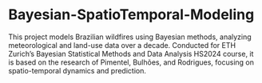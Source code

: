 # Bayesian-SpatioTemporal-Modeling
This project models Brazilian wildfires using Bayesian methods, analyzing meteorological and land-use data over a decade. Conducted for ETH Zurich’s Bayesian Statistical Methods and Data Analysis HS2024 course, it is based on the research of Pimentel, Bulhões, and Rodrigues, focusing on spatio-temporal dynamics and prediction.
